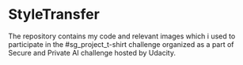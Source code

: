 # StyleTransfer
The repository contains my code and relevant images which i used to participate in the #sg_project_t-shirt challenge organized as a part of Secure and Private AI challenge hosted by Udacity.
